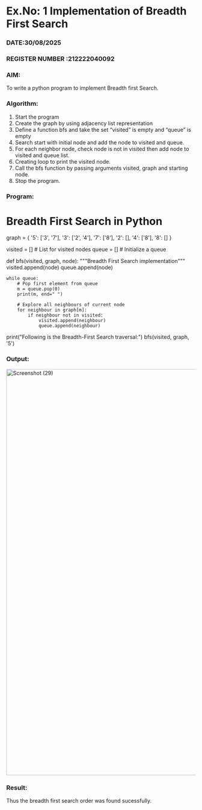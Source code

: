 # Ex.No: 1  Implementation of Breadth First Search 
### DATE:30/08/2025                                                                            
### REGISTER NUMBER :212222040092
### AIM: 
To write a python program to implement Breadth first Search. 
### Algorithm:
1. Start the program
2. Create the graph by using adjacency list representation
3. Define a function bfs and take the set “visited” is empty and “queue” is empty
4. Search start with initial node and add the node to visited and queue.
5. For each neighbor node, check node is not in visited then add node to visited and queue list.
6.  Creating loop to print the visited node.
7.   Call the bfs function by passing arguments visited, graph and starting node.
8.   Stop the program.
### Program:

# Breadth First Search in Python

graph = {
    '5': ['3', '7'],
    '3': ['2', '4'],
    '7': ['8'],
    '2': [],
    '4': ['8'],
    '8': []
}

visited = []  # List for visited nodes
queue = []    # Initialize a queue


def bfs(visited, graph, node):
    """Breadth First Search implementation"""
    visited.append(node)
    queue.append(node)

    while queue:
        # Pop first element from queue
        m = queue.pop(0)
        print(m, end=" ")

        # Explore all neighbours of current node
        for neighbour in graph[m]:
            if neighbour not in visited:
                visited.append(neighbour)
                queue.append(neighbour)



print("Following is the Breadth-First Search traversal:")
bfs(visited, graph, '5')












### Output:
<img width="1920" height="1080" alt="Screenshot (29)" src="https://github.com/user-attachments/assets/2932b858-3e2c-4882-a834-7f3f0e8c7c26" />





### Result:
Thus the breadth first search order was found sucessfully.
